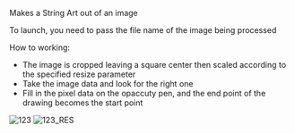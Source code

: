 Makes a String Art out of an image

To launch, you need to pass the file name of the image being processed

How to working:
- The image is cropped leaving a square center then scaled according to the specified resize parameter
- Take the image data and look for the right one
- Fill in the pixel data on the opaccuty pen, and the end point of the drawing becomes the start point

  

![123](https://github.com/user-attachments/assets/9c005a9c-804b-4fb8-b056-d52ada4e6a53)
![123_RES](https://github.com/user-attachments/assets/2f4513d0-1f9c-40f5-8b09-b7b46b446274)
